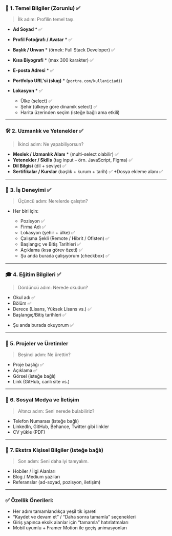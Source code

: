 ### 🧩 1. **Temel Bilgiler** (Zorunlu) ✅

> İlk adım: Profilin temel taşı.

- **Ad Soyad** \* ✅
- **Profil Fotoğrafı / Avatar** \* ✅
- **Başlık / Unvan** \* (örnek: Full Stack Developer) ✅
- **Kısa Biyografi** \* (max 300 karakter) ✅
- **E-posta Adresi** \* ✅
- **Portfolyo URL'si (slug)** \* (`portra.com/kullaniciadi`)
- **Lokasyon** \* ✅

  - Ülke (select) ✅
  - Şehir (ülkeye göre dinamik select) ✅
  - Harita üzerinden seçim (isteğe bağlı ama etkili)

---

### 🛠️ 2. **Uzmanlık ve Yetenekler** ✅

> İkinci adım: Ne yapabiliyorsun?

- **Meslek / Uzmanlık Alanı** \* (multi-select olabilir) ✅
- **Yetenekler / Skills** (tag input – örn. JavaScript, Figma) ✅
- **Dil Bilgisi** (dil + seviye) ✅
- **Sertifikalar / Kurslar** (başlık + kurum + tarih) ✅
  +Dosya ekleme alanı ✅

---

### 🧳 3. **İş Deneyimi** ✅

> Üçüncü adım: Nerelerde çalıştın?

- Her biri için:

  - Pozisyon ✅
  - Firma Adı ✅
  - Lokasyon (şehir + ülke) ✅

  * Çalışma Şekli (Remote / Hibrit / Ofisten) ✅

  - Başlangıç ve Bitiş Tarihleri ✅
  - Açıklama (kısa görev özeti) ✅
  - Şu anda burada çalışıyorum (checkbox) ✅

---

### 🎓 4. **Eğitim Bilgileri** ✅

> Dördüncü adım: Nerede okudun?

- Okul adı ✅
- Bölüm ✅
- Derece (Lisans, Yüksek Lisans vs.) ✅
- Başlangıç/Bitiş tarihleri ✅

* Şu anda burada okuyorum ✅

---

### 🧠 5. **Projeler ve Üretimler**

> Beşinci adım: Ne ürettin?

- Proje başlığı ✅
- Açıklama ✅
- Görsel (isteğe bağlı)
- Link (GitHub, canlı site vs.)

---

### 🔗 6. **Sosyal Medya ve İletişim**

> Altıncı adım: Seni nerede bulabiliriz?

- Telefon Numarası (isteğe bağlı)
- LinkedIn, GitHub, Behance, Twitter gibi linkler
- CV yükle (PDF)

---

### 💬 7. **Ekstra Kişisel Bilgiler** (isteğe bağlı)

> Son adım: Seni daha iyi tanıyalım.

- Hobiler / İlgi Alanları
- Blog / Medium yazıları
- Referanslar (ad-soyad, pozisyon, iletişim)

---

### ✅ Özellik Önerileri:

- Her adım tamamlandıkça yeşil tik işareti
- “Kaydet ve devam et” / “Daha sonra tamamla” seçenekleri
- Giriş yapınca eksik alanlar için “tamamla” hatırlatmaları
- Mobil uyumlu + Framer Motion ile geçiş animasyonları
